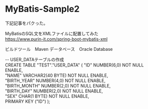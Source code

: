 # MyBatis-Sample2

下記記事をパクった。

MyBatisのSQL文をXMLファイルに配置してみた   
https://www.purin-it.com/spring-boot-mybatis-xml

ビルドツール　Maven
データベース　Oracle Database

-- USER_DATAテーブルの作成   
  CREATE TABLE "TEST"."USER_DATA"  (
  	"ID" NUMBER(6,0) NOT NULL ENABLE,  
	"NAME" VARCHAR2(40 BYTE) NOT NULL ENABLE,  
	"BIRTH_YEAR" NUMBER(4,0) NOT NULL ENABLE,  
	"BIRTH_MONTH" NUMBER(2,0) NOT NULL ENABLE,  
	"BIRTH_DAY" NUMBER(2,0) NOT NULL ENABLE,  
	"SEX" CHAR(1 BYTE) NOT NULL ENABLE,  
	 PRIMARY KEY ("ID")  );
